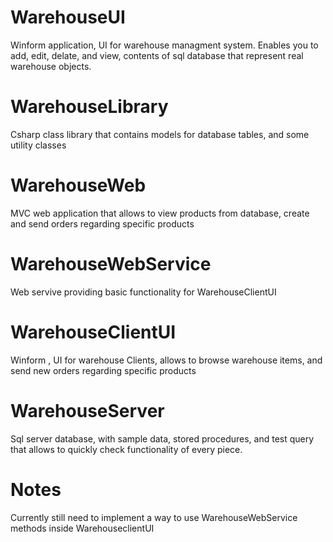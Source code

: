 # WarehouseUI

Winform application, UI for warehouse managment system. Enables you to add, edit, delate, and view, contents of sql database that represent real warehouse objects.

# WarehouseLibrary

Csharp class library that contains models for database tables, and some utility classes

# WarehouseWeb

MVC web application that allows to view products from database, create and send orders regarding specific products

# WarehouseWebService

Web servive providing basic functionality for WarehouseClientUI

# WarehouseClientUI

Winform , UI for warehouse Clients, allows to browse warehouse items, and send new orders regarding specific products

# WarehouseServer

Sql server database, with sample data, stored procedures, and test query that allows to quickly check functionality of every piece.

# Notes

Currently still need to implement a way to use WarehouseWebService methods inside WarehouseclientUI
